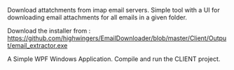 Download attatchments from imap email servers. Simple tool with a UI for downloading email attachments for all emails in a given folder.

Download the installer from : https://github.com/highwingers/EmailDownloader/blob/master/Client/Output/email_extractor.exe

A Simple WPF Windows Application. Compile and run the CLIENT project.
